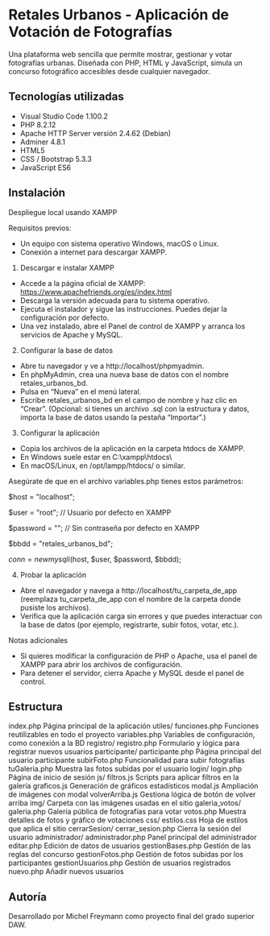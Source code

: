 # Retales Urbanos - Aplicación de Votación de Fotografías

Una plataforma web sencilla que permite mostrar, gestionar y votar fotografías urbanas. Diseñada con PHP, HTML y JavaScript, simula un concurso fotográfico accesibles desde cualquier navegador.

## Tecnologías utilizadas

- Visual Studio Code 1.100.2
- PHP 8.2.12
- Apache HTTP Server versión 2.4.62 (Debian)
- Adminer 4.8.1
- HTML5
- CSS / Bootstrap 5.3.3
- JavaScript ES6

## Instalación

Despliegue local usando XAMPP

Requisitos previos:
- Un equipo con sistema operativo Windows, macOS o Linux.
- Conexión a internet para descargar XAMPP.

1. Descargar e instalar XAMPP
- Accede a la página oficial de XAMPP: https://www.apachefriends.org/es/index.html
- Descarga la versión adecuada para tu sistema operativo.
- Ejecuta el instalador y sigue las instrucciones. Puedes dejar la configuración por defecto.
- Una vez instalado, abre el Panel de control de XAMPP y arranca los servicios de Apache y MySQL.

2. Configurar la base de datos
- Abre tu navegador y ve a http://localhost/phpmyadmin.
- En phpMyAdmin, crea una nueva base de datos con el nombre retales_urbanos_bd.
- Pulsa en “Nueva” en el menú lateral.
- Escribe retales_urbanos_bd en el campo de nombre y haz clic en “Crear”.
(Opcional: si tienes un archivo .sql con la estructura y datos, importa la base de datos usando la pestaña “Importar”.)

3. Configurar la aplicación
- Copia los archivos de la aplicación en la carpeta htdocs de XAMPP.
- En Windows suele estar en C:\xampp\htdocs\
- En macOS/Linux, en /opt/lampp/htdocs/ o similar.

Asegúrate de que en el archivo variables.php tienes estos parámetros:

$host = "localhost";

$user = "root";   // Usuario por defecto en XAMPP

$password = "";   // Sin contraseña por defecto en XAMPP

$bbdd   = "retales_urbanos_bd";

$conn = new mysqli($host, $user, $password, $bbdd);


4. Probar la aplicación
- Abre el navegador y navega a http://localhost/tu_carpeta_de_app (reemplaza tu_carpeta_de_app con el nombre de la carpeta donde pusiste los archivos).
- Verifica que la aplicación carga sin errores y que puedes interactuar con la base de datos (por ejemplo, registrarte, subir fotos, votar, etc.).

Notas adicionales
- Si quieres modificar la configuración de PHP o Apache, usa el panel de XAMPP para abrir los archivos de configuración.
- Para detener el servidor, cierra Apache y MySQL desde el panel de control.

## Estructura

index.php                    Página principal de la aplicación
utiles/
  funciones.php              Funciones reutilizables en todo el proyecto
  variables.php              Variables de configuración, como conexión a la BD
registro/
  registro.php               Formulario y lógica para registrar nuevos usuarios
participante/
  participante.php           Página principal del usuario participante
  subirFoto.php              Funcionalidad para subir fotografías
  tuGaleria.php              Muestra las fotos subidas por el usuario
login/
  login.php                  Página de inicio de sesión
js/
  filtros.js                 Scripts para aplicar filtros en la galería
  graficos.js                Generación de gráficos estadísticos
  modal.js                   Ampliación de imágenes con modal
  volverArriba.js            Gestiona lógica de botón de volver arriba
img/                         Carpeta con las imágenes usadas en el sitio
galeria_votos/
  galeria.php                Galería pública de fotografías para votar
  votos.php                  Muestra detalles de fotos y gráfico de votaciones
css/
  estilos.css                Hoja de estilos que aplica el sitio 
cerrarSesion/
  cerrar_sesion.php          Cierra la sesión del usuario
administrador/
  administrador.php          Panel principal del administrador
  editar.php                 Edición de datos de usuarios
  gestionBases.php           Gestión de las reglas del concurso
  gestionFotos.php           Gestión de fotos subidas por los participantes
  gestionUsuarios.php        Gestión de usuarios registrados
  nuevo.php                  Añadir nuevos usuarios

## Autoría
Desarrollado por Michel Freymann como proyecto final del grado superior DAW.

